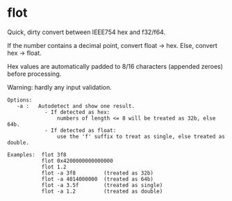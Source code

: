 # flot
Quick, dirty convert between IEEE754 hex and f32/f64.

If the number contains a decimal point, convert float -> hex. Else, convert hex -> float.

Hex values are automatically padded to 8/16 characters (appended zeroes) before processing.

Warning: hardly any input validation.

```
Options:
   -a :   Autodetect and show one result.
            - If detected as hex:
                numbers of length <= 8 will be treated as 32b, else 64b.
            - If detected as float:
                use the 'f' suffix to treat as single, else treated as double.

Examples:  flot 3f8
           flot 0x4200000000000000
           flot 1.2
           flot -a 3f8         (treated as 32b)
           flot -a 4014000000  (treated as 64b)
           flot -a 3.5f        (treated as single)
           flot -a 1.2         (treated as double)
```

